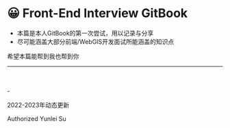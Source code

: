 # 😀 Front-End Interview GitBook

* 本篇是本人GitBook的第一次尝试，用以记录与分享
* 尽可能涵盖大部分前端/WebGIS开发面试所能涵盖的知识点

希望本篇能帮到我也帮到你

***

\
\
\-

2022-2023年动态更新

Authorized Yunlei Su

